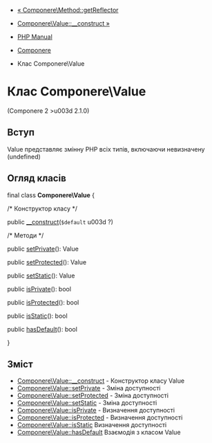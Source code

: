 - [« Componere\Method::getReflector](componere-method.getreflector.md)
- [Componere\Value::\_\_construct »](componere-value.construct.md)

- [PHP Manual](index.md)
- [Componere](book.componere.md)
- Клас Componere\Value

# Клас Componere\Value

(Componere 2 \>u003d 2.1.0)

## Вступ

Value представляє змінну PHP всіх типів, включаючи невизначену
(undefined)

## Огляд класів

final class **Componere\Value** {

/\* Конструктор класу \*/

public [\_\_construct](componere-value.construct.md)(`$default` u003d ?)

/\* Методи \*/

public [setPrivate](componere-value.setprivate.md)(): Value

public [setProtected](componere-value.setprotected.md)(): Value

public [setStatic](componere-value.setstatic.md)(): Value

public [isPrivate](componere-value.isprivate.md)(): bool

public [isProtected](componere-value.isprotected.md)(): bool

public [isStatic](componere-value.isstatic.md)(): bool

public [hasDefault](componere-value.hasdefault.md)(): bool

}

## Зміст

- [Componere\Value::\_\_construct](componere-value.construct.md) -
Конструктор класу Value
- [Componere\Value::setPrivate](componere-value.setprivate.md) -
Зміна доступності
- [Componere\Value::setProtected](componere-value.setprotected.md) -
Зміна доступності
- [Componere\Value::setStatic](componere-value.setstatic.md) -
Зміна доступності
- [Componere\Value::isPrivate](componere-value.isprivate.md) -
Визначення доступності
- [Componere\Value::isProtected](componere-value.isprotected.md) -
Визначення доступності
- [Componere\Value::isStatic](componere-value.isstatic.md)
Визначення доступності
- [Componere\Value::hasDefault](componere-value.hasdefault.md)
Взаємодія з класом Value
